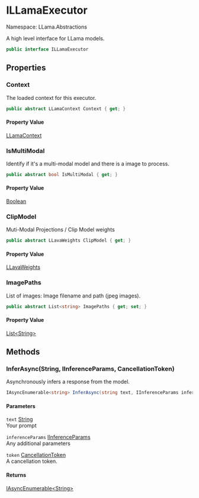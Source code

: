 # ILLamaExecutor

Namespace: LLama.Abstractions

A high level interface for LLama models.

```csharp
public interface ILLamaExecutor
```

## Properties

### **Context**

The loaded context for this executor.

```csharp
public abstract LLamaContext Context { get; }
```

#### Property Value

[LLamaContext](./llama.llamacontext.md)<br>

### **IsMultiModal**

Identify if it's a multi-modal model and there is a image to process.

```csharp
public abstract bool IsMultiModal { get; }
```

#### Property Value

[Boolean](https://docs.microsoft.com/en-us/dotnet/api/system.boolean)<br>

### **ClipModel**

Muti-Modal Projections / Clip Model weights

```csharp
public abstract LLavaWeights ClipModel { get; }
```

#### Property Value

[LLavaWeights](./llama.llavaweights.md)<br>

### **ImagePaths**

List of images: Image filename and path (jpeg images).

```csharp
public abstract List<string> ImagePaths { get; set; }
```

#### Property Value

[List&lt;String&gt;](https://docs.microsoft.com/en-us/dotnet/api/system.collections.generic.list-1)<br>

## Methods

### **InferAsync(String, IInferenceParams, CancellationToken)**

Asynchronously infers a response from the model.

```csharp
IAsyncEnumerable<string> InferAsync(string text, IInferenceParams inferenceParams, CancellationToken token)
```

#### Parameters

`text` [String](https://docs.microsoft.com/en-us/dotnet/api/system.string)<br>
Your prompt

`inferenceParams` [IInferenceParams](./llama.abstractions.iinferenceparams.md)<br>
Any additional parameters

`token` [CancellationToken](https://docs.microsoft.com/en-us/dotnet/api/system.threading.cancellationtoken)<br>
A cancellation token.

#### Returns

[IAsyncEnumerable&lt;String&gt;](https://docs.microsoft.com/en-us/dotnet/api/system.collections.generic.iasyncenumerable-1)<br>
